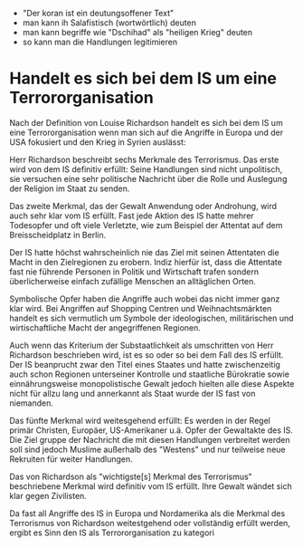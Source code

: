 + "Der koran ist ein deutungsoffener Text"
+ man kann ih Salafistisch (wortwörtlich) deuten
+ man kann begriffe wie "Dschihad" als "heiligen Krieg" deuten
+ so kann man die Handlungen legitimieren
# Handelt es sich bei dem IS um eine Terrororganisation
Nach der Definition von Louise Richardson handelt es sich bei dem IS um eine Terrororganisation wenn man sich auf die Angriffe in Europa und der USA fokusiert und den Krieg in Syrien auslässt:

Herr Richardson beschreibt sechs Merkmale des Terrorismus. Das erste wird von dem IS definitiv erfüllt: Seine Handlungen sind nicht unpolitisch, sie versuchen eine sehr politische Nachricht über die Rolle und Auslegung der Religion im Staat zu senden.

Das zweite Merkmal, das der Gewalt Anwendung oder Androhung, wird auch sehr klar vom IS erfüllt. Fast jede Aktion des IS hatte mehrer Todesopfer und oft viele Verletzte, wie zum Beispiel der Attentat auf dem Breisscheidplatz in Berlin.

Der IS hatte höchst wahrscheinlich nie das Ziel mit seinen Attentaten die Macht in den Zielregionen zu erobern. Indiz hierfür ist, dass die Attentate fast nie führende Personen in Politik und Wirtschaft trafen sondern überlicherweise einfach zufällige Menschen an alltäglichen Orten.

Symbolische Opfer haben die Angriffe auch wobei das nicht immer ganz klar wird. Bei Angriffen auf Shopping Centren und Weihnachtsmärkten handelt es sich vermutlich um Symbole der ideologischen, militärischen und wirtischaftliche Macht der angegriffenen Regionen.

Auch wenn das Kriterium der Substaatlichkeit als umschritten von Herr Richardson beschrieben wird, ist es so oder so bei dem Fall des IS erfüllt. Der IS beanprucht zwar den Titel eines Staates und hatte zwischenzeitig auch schon  Regionen unterseiner Kontrolle und staatliche Bürokratie sowie einnährungsweise monopolistische Gewalt jedoch hielten alle diese Aspekte nicht für allzu lang und annerkannt als Staat wurde der IS fast von niemanden.

Das fünfte Merkmal wird weitesgehend erfüllt: Es werden in der Regel primär Christen, Europäer, US-Amerikaner u.ä. Opfer der Gewaltakte des IS. Die Ziel gruppe der Nachricht die mit diesen Handlungen verbreitet werden soll sind jedoch Muslime außerhalb des "Westens" und nur teilweise neue Rekruiten für weiter Handlungen.

Das von Richardson als "wichtigste\[s\] Merkmal des Terrorismus" beschriebene Merkmal wird definitiv vom IS erfüllt. Ihre Gewalt wändet sich klar gegen Zivilisten.

Da fast all Angriffe des IS in Europa und Nordamerika als die Merkmal des Terrorismus von Richardson weitestgehend oder vollständig erfüllt werden, ergibt es Sinn den IS als Terrororganisation zu kategori



